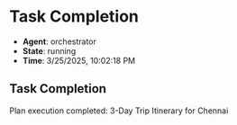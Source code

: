 # Task Completion

- **Agent**: orchestrator
- **State**: running
- **Time**: 3/25/2025, 10:02:18 PM

## Task Completion

Plan execution completed: 3-Day Trip Itinerary for Chennai

